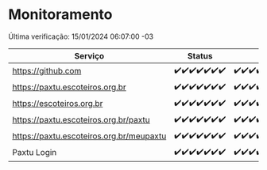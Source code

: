 # Monitoramento

Última verificação: 15/01/2024 06:07:00 -03

|Serviço|Status|Últimas 24h|
|---|---|---|
|https://github.com|<span title="2024-01-08: OK=24">✔️</span><span title="2024-01-09: OK=23">✔️</span><span title="2024-01-10: OK=24">✔️</span><span title="2024-01-11: OK=24">✔️</span><span title="2024-01-12: OK=24">✔️</span><span title="2024-01-13: OK=24">✔️</span><span title="2024-01-14: OK=10">✔️</span>|<span title="14/01/2024 07:06:00 -03 : 200">✔️</span><span title="14/01/2024 08:03:00 -03 : 200">✔️</span><span title="14/01/2024 09:10:00 -03 : 200">✔️</span><span title="14/01/2024 10:06:00 -03 : 200">✔️</span><span title="14/01/2024 11:03:00 -03 : 200">✔️</span><span title="14/01/2024 12:04:00 -03 : 200">✔️</span><span title="14/01/2024 13:07:00 -03 : 200">✔️</span><span title="14/01/2024 14:03:00 -03 : 200">✔️</span><span title="14/01/2024 15:07:00 -03 : 200">✔️</span><span title="14/01/2024 16:02:00 -03 : 200">✔️</span><span title="14/01/2024 17:06:00 -03 : 200">✔️</span><span title="14/01/2024 18:03:00 -03 : 200">✔️</span><span title="14/01/2024 19:04:00 -03 : 200">✔️</span><span title="14/01/2024 20:05:00 -03 : 200">✔️</span><span title="14/01/2024 21:33:00 -03 : 200">✔️</span><span title="14/01/2024 22:53:00 -03 : 200">✔️</span><span title="14/01/2024 23:25:00 -03 : 200">✔️</span><span title="15/01/2024 00:07:00 -03 : 200">✔️</span><span title="15/01/2024 01:08:00 -03 : 200">✔️</span><span title="15/01/2024 02:06:00 -03 : 200">✔️</span><span title="15/01/2024 03:09:00 -03 : 200">✔️</span><span title="15/01/2024 04:06:00 -03 : 200">✔️</span><span title="15/01/2024 05:09:00 -03 : 200">✔️</span><span title="15/01/2024 06:07:00 -03 : 200">✔️</span>|
|https://paxtu.escoteiros.org.br|<span title="2024-01-08: OK=24">✔️</span><span title="2024-01-09: OK=23">✔️</span><span title="2024-01-10: OK=24">✔️</span><span title="2024-01-11: OK=24">✔️</span><span title="2024-01-12: OK=24">✔️</span><span title="2024-01-13: OK=24">✔️</span><span title="2024-01-14: OK=10">✔️</span>|<span title="14/01/2024 07:06:00 -03 : 200">✔️</span><span title="14/01/2024 08:03:00 -03 : 200">✔️</span><span title="14/01/2024 09:10:00 -03 : 200">✔️</span><span title="14/01/2024 10:06:00 -03 : 200">✔️</span><span title="14/01/2024 11:03:00 -03 : 200">✔️</span><span title="14/01/2024 12:04:00 -03 : 200">✔️</span><span title="14/01/2024 13:07:00 -03 : 200">✔️</span><span title="14/01/2024 14:03:00 -03 : 200">✔️</span><span title="14/01/2024 15:07:00 -03 : 200">✔️</span><span title="14/01/2024 16:02:00 -03 : 200">✔️</span><span title="14/01/2024 17:06:00 -03 : 200">✔️</span><span title="14/01/2024 18:03:00 -03 : 200">✔️</span><span title="14/01/2024 19:04:00 -03 : 200">✔️</span><span title="14/01/2024 20:05:00 -03 : 200">✔️</span><span title="14/01/2024 21:33:00 -03 : 200">✔️</span><span title="14/01/2024 22:53:00 -03 : 200">✔️</span><span title="14/01/2024 23:25:00 -03 : 200">✔️</span><span title="15/01/2024 00:07:00 -03 : 200">✔️</span><span title="15/01/2024 01:08:00 -03 : 200">✔️</span><span title="15/01/2024 02:06:00 -03 : 200">✔️</span><span title="15/01/2024 03:09:00 -03 : 200">✔️</span><span title="15/01/2024 04:06:00 -03 : 200">✔️</span><span title="15/01/2024 05:09:00 -03 : 200">✔️</span><span title="15/01/2024 06:07:00 -03 : 200">✔️</span>|
|https://escoteiros.org.br|<span title="2024-01-08: OK=24">✔️</span><span title="2024-01-09: OK=23">✔️</span><span title="2024-01-10: OK=24">✔️</span><span title="2024-01-11: OK=24">✔️</span><span title="2024-01-12: OK=24">✔️</span><span title="2024-01-13: OK=24">✔️</span><span title="2024-01-14: OK=10">✔️</span>|<span title="14/01/2024 07:06:00 -03 : 200">✔️</span><span title="14/01/2024 08:03:00 -03 : 200">✔️</span><span title="14/01/2024 09:10:00 -03 : 200">✔️</span><span title="14/01/2024 10:06:00 -03 : 200">✔️</span><span title="14/01/2024 11:03:00 -03 : 200">✔️</span><span title="14/01/2024 12:04:00 -03 : 200">✔️</span><span title="14/01/2024 13:07:00 -03 : 200">✔️</span><span title="14/01/2024 14:03:00 -03 : 200">✔️</span><span title="14/01/2024 15:07:00 -03 : 200">✔️</span><span title="14/01/2024 16:02:00 -03 : 200">✔️</span><span title="14/01/2024 17:06:00 -03 : 200">✔️</span><span title="14/01/2024 18:03:00 -03 : 200">✔️</span><span title="14/01/2024 19:04:00 -03 : 200">✔️</span><span title="14/01/2024 20:05:00 -03 : 200">✔️</span><span title="14/01/2024 21:33:00 -03 : 200">✔️</span><span title="14/01/2024 22:53:00 -03 : 200">✔️</span><span title="14/01/2024 23:25:00 -03 : 200">✔️</span><span title="15/01/2024 00:07:00 -03 : 200">✔️</span><span title="15/01/2024 01:08:00 -03 : 200">✔️</span><span title="15/01/2024 02:06:00 -03 : 200">✔️</span><span title="15/01/2024 03:09:00 -03 : 200">✔️</span><span title="15/01/2024 04:06:00 -03 : 200">✔️</span><span title="15/01/2024 05:09:00 -03 : 200">✔️</span><span title="15/01/2024 06:07:00 -03 : 200">✔️</span>|
|https://paxtu.escoteiros.org.br/paxtu|<span title="2024-01-08: OK=24">✔️</span><span title="2024-01-09: OK=23">✔️</span><span title="2024-01-10: OK=24">✔️</span><span title="2024-01-11: OK=24">✔️</span><span title="2024-01-12: OK=24">✔️</span><span title="2024-01-13: OK=24">✔️</span><span title="2024-01-14: OK=10">✔️</span>|<span title="14/01/2024 07:06:00 -03 : 200">✔️</span><span title="14/01/2024 08:03:00 -03 : 200">✔️</span><span title="14/01/2024 09:10:00 -03 : 200">✔️</span><span title="14/01/2024 10:06:00 -03 : 200">✔️</span><span title="14/01/2024 11:03:00 -03 : 200">✔️</span><span title="14/01/2024 12:04:00 -03 : 200">✔️</span><span title="14/01/2024 13:07:00 -03 : 200">✔️</span><span title="14/01/2024 14:03:00 -03 : 200">✔️</span><span title="14/01/2024 15:07:00 -03 : 200">✔️</span><span title="14/01/2024 16:02:00 -03 : 200">✔️</span><span title="14/01/2024 17:06:00 -03 : 200">✔️</span><span title="14/01/2024 18:03:00 -03 : 200">✔️</span><span title="14/01/2024 19:04:00 -03 : 200">✔️</span><span title="14/01/2024 20:05:00 -03 : 200">✔️</span><span title="14/01/2024 21:33:00 -03 : 200">✔️</span><span title="14/01/2024 22:53:00 -03 : 200">✔️</span><span title="14/01/2024 23:25:00 -03 : 200">✔️</span><span title="15/01/2024 00:07:00 -03 : 200">✔️</span><span title="15/01/2024 01:08:00 -03 : 200">✔️</span><span title="15/01/2024 02:06:00 -03 : 200">✔️</span><span title="15/01/2024 03:09:00 -03 : 200">✔️</span><span title="15/01/2024 04:06:00 -03 : 200">✔️</span><span title="15/01/2024 05:09:00 -03 : 200">✔️</span><span title="15/01/2024 06:07:00 -03 : 200">✔️</span>|
|https://paxtu.escoteiros.org.br/meupaxtu|<span title="2024-01-08: OK=24">✔️</span><span title="2024-01-09: OK=23">✔️</span><span title="2024-01-10: OK=24">✔️</span><span title="2024-01-11: OK=24">✔️</span><span title="2024-01-12: OK=24">✔️</span><span title="2024-01-13: OK=24">✔️</span><span title="2024-01-14: OK=10">✔️</span>|<span title="14/01/2024 07:06:00 -03 : 200">✔️</span><span title="14/01/2024 08:03:00 -03 : 200">✔️</span><span title="14/01/2024 09:10:00 -03 : 200">✔️</span><span title="14/01/2024 10:06:00 -03 : 200">✔️</span><span title="14/01/2024 11:03:00 -03 : 200">✔️</span><span title="14/01/2024 12:04:00 -03 : 200">✔️</span><span title="14/01/2024 13:07:00 -03 : 200">✔️</span><span title="14/01/2024 14:03:00 -03 : 200">✔️</span><span title="14/01/2024 15:07:00 -03 : 200">✔️</span><span title="14/01/2024 16:02:00 -03 : 200">✔️</span><span title="14/01/2024 17:06:00 -03 : 200">✔️</span><span title="14/01/2024 18:03:00 -03 : 200">✔️</span><span title="14/01/2024 19:04:00 -03 : 200">✔️</span><span title="14/01/2024 20:05:00 -03 : 200">✔️</span><span title="14/01/2024 21:33:00 -03 : 200">✔️</span><span title="14/01/2024 22:53:00 -03 : 200">✔️</span><span title="14/01/2024 23:25:00 -03 : 200">✔️</span><span title="15/01/2024 00:07:00 -03 : 200">✔️</span><span title="15/01/2024 01:08:00 -03 : 200">✔️</span><span title="15/01/2024 02:06:00 -03 : 200">✔️</span><span title="15/01/2024 03:09:00 -03 : 200">✔️</span><span title="15/01/2024 04:06:00 -03 : 200">✔️</span><span title="15/01/2024 05:09:00 -03 : 200">✔️</span><span title="15/01/2024 06:07:00 -03 : 200">✔️</span>|
|Paxtu Login|<span title="2024-01-08: OK=24">✔️</span><span title="2024-01-09: OK=23">✔️</span><span title="2024-01-10: OK=24">✔️</span><span title="2024-01-11: OK=24">✔️</span><span title="2024-01-12: OK=24">✔️</span><span title="2024-01-13: OK=24">✔️</span><span title="2024-01-14: OK=10">✔️</span>|<span title="14/01/2024 07:06:00 -03 : 200">✔️</span><span title="14/01/2024 08:03:00 -03 : 200">✔️</span><span title="14/01/2024 09:10:00 -03 : 200">✔️</span><span title="14/01/2024 10:06:00 -03 : 200">✔️</span><span title="14/01/2024 11:03:00 -03 : 200">✔️</span><span title="14/01/2024 12:04:00 -03 : 200">✔️</span><span title="14/01/2024 13:07:00 -03 : 200">✔️</span><span title="14/01/2024 14:03:00 -03 : 200">✔️</span><span title="14/01/2024 15:07:00 -03 : 200">✔️</span><span title="14/01/2024 16:02:00 -03 : 200">✔️</span><span title="14/01/2024 17:06:00 -03 : 200">✔️</span><span title="14/01/2024 18:03:00 -03 : 200">✔️</span><span title="14/01/2024 19:04:00 -03 : 200">✔️</span><span title="14/01/2024 20:05:00 -03 : 200">✔️</span><span title="14/01/2024 21:33:00 -03 : 200">✔️</span><span title="14/01/2024 22:53:00 -03 : 200">✔️</span><span title="14/01/2024 23:25:00 -03 : 200">✔️</span><span title="15/01/2024 00:07:00 -03 : 200">✔️</span><span title="15/01/2024 01:08:00 -03 : 200">✔️</span><span title="15/01/2024 02:06:00 -03 : 200">✔️</span><span title="15/01/2024 03:09:00 -03 : 200">✔️</span><span title="15/01/2024 04:06:00 -03 : 200">✔️</span><span title="15/01/2024 05:09:00 -03 : 200">✔️</span><span title="15/01/2024 06:07:00 -03 : 200">✔️</span>|
